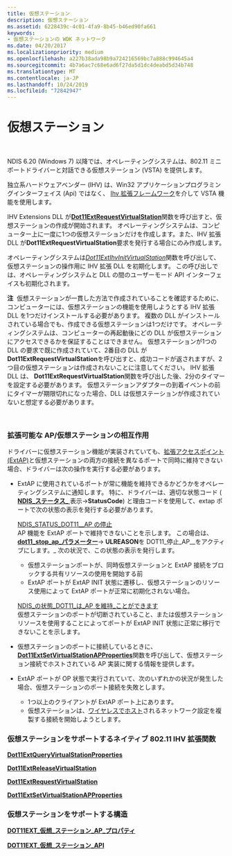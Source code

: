 ```yaml
---
title: 仮想ステーション
description: 仮想ステーション
ms.assetid: 6228439c-4c01-4fa9-8b45-b46ed90fa661
keywords:
- 仮想ステーションの WDK ネットワーク
ms.date: 04/20/2017
ms.localizationpriority: medium
ms.openlocfilehash: a227b38ada98b9a724216569bc7a888c994645a4
ms.sourcegitcommit: 4b7a6ac7c68e6ad6f27da5d1dc4deabd5d34b748
ms.translationtype: MT
ms.contentlocale: ja-JP
ms.lasthandoff: 10/24/2019
ms.locfileid: "72842947"
---
```

# <a name="virtual-station"></a>仮想ステーション




 

NDIS 6.20 (Windows 7) 以降では、オペレーティングシステムは、802.11 ミニポートドライバーと対話できる仮想ステーション (VSTA) を提供します。

独立系ハードウェアベンダー (IHV) は、Win32 アプリケーションプログラミングインターフェイス (Api) ではなく、 [Ihv 拡張フレームワーク](overview-of-ihv-extensibility.md)を介して VSTA 機能を使用します。

IHV Extensions DLL が[**Dot11ExtRequestVirtualStation**](https://docs.microsoft.com/windows-hardware/drivers/ddi/wlanihv/nc-wlanihv-dot11ext_request_virtual_station)関数を呼び出すと、仮想ステーションの作成が開始されます。 オペレーティングシステムは、コンピューター上に一度に1つの仮想ステーションだけを作成します。また、IHV 拡張 DLL が**Dot11ExtRequestVirtualStation**要求を発行する場合にのみ作成します。

オペレーティングシステムは[*Dot11ExtIhvInitVirtualStation*](https://docs.microsoft.com/windows-hardware/drivers/ddi/wlanihv/nc-wlanihv-dot11extihv_init_virtual_station)関数を呼び出して、仮想ステーションの操作用に IHV 拡張 DLL を初期化します。 この呼び出しでは、オペレーティングシステムと DLL の間のユーザーモード API インターフェイスも初期化されます。

**注**  仮想ステーションが一貫した方法で作成されていることを確認するために、コンピューターには、仮想ステーションの機能を使用しようとする IHV 拡張 DLL を1つだけインストールする必要があります。 複数の DLL がインストールされている場合でも、作成できる仮想ステーションは1つだけです。 オペレーティングシステムは、コンピューターの再起動後にどの DLL が仮想ステーションにアクセスできるかを保証することはできません。 仮想ステーションが1つの DLL の要求で既に作成されていて、2番目の DLL が**Dot11ExtRequestVirtualStation**を呼び出すと、成功コードが返されますが、2つ目の仮想ステーションは作成されないことに注意してください。
IHV 拡張 DLL は、 **Dot11ExtRequestVirtualStation**関数を呼び出した後、2分のタイマーを設定する必要があります。 仮想ステーションアダプターの到着イベントの前にタイマーが期限切れになった場合、DLL は仮想ステーションが作成されていないと想定する必要があります。

 

### <a href="" id="extensible-ap-virtual-station-interactions"></a>拡張可能な AP/仮想ステーションの相互作用

ドライバーに仮想ステーション機能が実装されていても、[拡張アクセスポイント (ExtAP)](extensible-access-point-operation-mode.md)と仮想ステーションの両方の接続を異なるポートで同時に維持できない場合、ドライバーは次の操作を実行する必要があります。

-   ExtAP に使用されているポートが常に機能を維持できるかどうかをオペレーティングシステムに通知します。 特に、ドライバーは、適切な状態コード ( [**NDIS\_ステータス\_** ](https://docs.microsoft.com/windows-hardware/drivers/ddi/ndis/ns-ndis-_ndis_status_indication)表示-&gt;**StatusCode**) と理由コードを使用して、extap ポートで次の状態の表示を発行する必要があります。

    <a href="" id="ndis-status-dot11-stop-ap"></a>[NDIS\_STATUS\_DOT11\_\_AP の停止](https://docs.microsoft.com/windows-hardware/drivers/network/ndis-status-dot11-stop-ap)  
    AP 機能を ExtAP ポートで維持できないことを示します。 この場合は、 [**dot11\_stop\_ap\_パラメーター**](https://docs.microsoft.com/windows-hardware/drivers/ddi/windot11/ns-windot11-_dot11_stop_ap_parameters)-&gt; **ULREASON**を DOT11\_停止\_AP\_\_をアクティブにします。\_ 次の状況で、この状態の表示を発行します。

    -   仮想ステーションポートが、同時仮想ステーションと ExtAP 接続をブロックする共有リソースの使用を開始する前
    -   ExtAP ポートが ExtAP INIT 状態に遷移し、仮想ステーションのリソース使用によって ExtAP ポートが正常に初期化されない場合。

    <a href="" id="---------ndis-status-dot11-can-sustain-ap"></a>[NDIS\_の状態\_DOT11\_は\_AP を維持\_ことができます](https://docs.microsoft.com/windows-hardware/drivers/network/ndis-status-dot11-can-sustain-ap)  
    仮想ステーションのポートが切断されていること、または仮想ステーションリソースを使用することによってポートが ExtAP INIT 状態に正常に移行できないことを示します。

-   仮想ステーションのポートに接続しているときに、 [**Dot11ExtSetVirtualStationAPProperties**](https://docs.microsoft.com/windows-hardware/drivers/ddi/wlanihv/nc-wlanihv-dot11ext_set_virtual_station_ap_properties)関数を呼び出して、仮想ステーション接続でホストされている AP 実装に関する情報を提供します。

-   ExtAP ポートが OP 状態で実行されていて、次のいずれかの状況が発生した場合、仮想ステーションのポート接続を失敗とします。
    -   1つ以上のクライアントが ExtAP ポート上にあります。
    -   仮想ステーションは、[ワイヤレスでホスト](https://go.microsoft.com/fwlink/p/?linkid=152328)されるネットワーク設定を複製する接続を開始しようとします。

### <a href="" id="native-802-11-ihv-extensibility-functions-that-support-a-virtual-stati"></a>仮想ステーションをサポートするネイティブ 802.11 IHV 拡張関数

[**Dot11ExtQueryVirtualStationProperties**](https://docs.microsoft.com/windows-hardware/drivers/ddi/wlanihv/nc-wlanihv-dot11ext_query_virtual_station_properties)

[**Dot11ExtReleaseVirtualStation**](https://docs.microsoft.com/windows-hardware/drivers/ddi/wlanihv/nc-wlanihv-dot11ext_release_virtual_station)

[**Dot11ExtRequestVirtualStation**](https://docs.microsoft.com/windows-hardware/drivers/ddi/wlanihv/nc-wlanihv-dot11ext_request_virtual_station)

[**Dot11ExtSetVirtualStationAPProperties**](https://docs.microsoft.com/windows-hardware/drivers/ddi/wlanihv/nc-wlanihv-dot11ext_set_virtual_station_ap_properties)

### <a href="" id="structures-that-support-a-virtual-station"></a>仮想ステーションをサポートする構造

[**DOT11EXT\_仮想\_ステーション\_AP\_プロパティ**](https://docs.microsoft.com/windows-hardware/drivers/ddi/wlanihv/ns-wlanihv-_dot11ext_virtual_station_ap_property)

[**DOT11EXT\_仮想\_ステーション\_API**](https://docs.microsoft.com/windows-hardware/drivers/ddi/wlanihv/ns-wlanihv-_dot11ext_virtual_station_apis)

 

 





